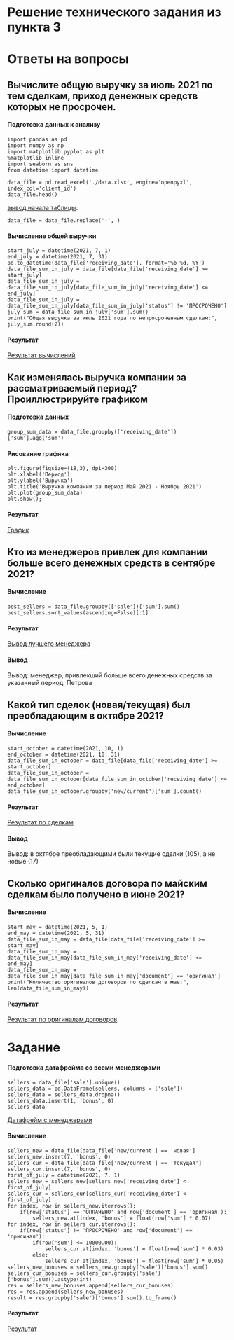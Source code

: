 # Решение технического задания из пункта 3

# Ответы на вопросы

## Вычислите общую выручку за июль 2021 по тем сделкам, приход денежных средств которых не просрочен.

#### Подготовка данных к анализу

    import pandas as pd
    import numpy as np
    import matplotlib.pyplot as plt
    %matplotlib inline
    import seaborn as sns
    from datetime import datetime

    data_file = pd.read_excel('./data.xlsx', engine='openpyxl', index_col='client_id')
    data_file.head()

[вывод начала таблицы](https://drive.google.com/file/d/1NIUaJpepYDAsW53zzWnCXbnSB-aJK4iJ/view?usp=sharing).

    data_file = data_file.replace('-', )

#### Вычисление общей выручки

    start_july = datetime(2021, 7, 1)
    end_july = datetime(2021, 7, 31)
    pd.to_datetime(data_file['receiving_date'], format='%b %d, %Y')
    data_file_sum_in_july = data_file[data_file['receiving_date'] >= start_july]
    data_file_sum_in_july = data_file_sum_in_july[data_file_sum_in_july['receiving_date'] <= end_july]
    data_file_sum_in_july = data_file_sum_in_july[data_file_sum_in_july['status'] != 'ПРОСРОЧЕНО']
    july_sum = data_file_sum_in_july['sum'].sum()
    print("Общая выручка за июль 2021 года по непросроченным сделкам:", july_sum.round(2))

#### Результат

[Результат вычислений](https://drive.google.com/file/d/1NIUaJpepYDAsW53zzWnCXbnSB-aJK4iJ/view?usp=sharing)

## Как изменялась выручка компании за рассматриваемый период? Проиллюстрируйте графиком

#### Подготовка данных

    group_sum_data = data_file.groupby(['receiving_date'])['sum'].agg('sum')

#### Рисование графика

    plt.figure(figsize=(18,3), dpi=300)
    plt.xlabel('Период')
    plt.ylabel('Выручка')
    plt.title('Выручка компании за период Май 2021 - Ноябрь 2021')
    plt.plot(group_sum_data)
    plt.show();

#### Результат
[График](https://drive.google.com/file/d/1A-6ic-oJAnBJ6YLn8A73LEDzfIzFDxPc/view?usp=sharing)

## Кто из менеджеров привлек для компании больше всего денежных средств в сентябре 2021?

#### Вычисление

    best_sellers = data_file.groupby(['sale'])['sum'].sum()
    best_sellers.sort_values(ascending=False)[:1]

#### Результат
[Вывод лучшего менеджера](https://drive.google.com/file/d/1uMbZ3ADrLW38dE8RixwI_6AwK9t3VfKP/view?usp=sharing)

#### Вывод

Вывод: менеджер, привлекший больше всего денежных средств за указанный период: Петрова

## Какой тип сделок (новая/текущая) был преобладающим в октябре 2021?

#### Вычисление

    start_october = datetime(2021, 10, 1)
    end_october = datetime(2021, 10, 31)
    data_file_sum_in_october = data_file[data_file['receiving_date'] >= start_october]
    data_file_sum_in_october = data_file_sum_in_october[data_file_sum_in_october['receiving_date'] <= end_october]
    data_file_sum_in_october.groupby('new/current')['sum'].count()

#### Результат

[Результат по сделкам](https://drive.google.com/file/d/1uMbZ3ADrLW38dE8RixwI_6AwK9t3VfKP/view?usp=sharing)
#### Вывод

Вывод: в октябре преобладающими были текущие сделки (105), а не новые (17)

## Сколько оригиналов договора по майским сделкам было получено в июне 2021?

#### Вычисление

    start_may = datetime(2021, 5, 1)
    end_may = datetime(2021, 5, 31)
    data_file_sum_in_may = data_file[data_file['receiving_date'] >= start_may]
    data_file_sum_in_may = data_file_sum_in_may[data_file_sum_in_may['receiving_date'] <= end_may]
    data_file_sum_in_may = data_file_sum_in_may[data_file_sum_in_may['document'] == 'оригинал']
    print("Количество оригиналов договоров по сделкам в мае:", len(data_file_sum_in_may))

#### Результат

[Результат по оригиналам договоров](https://drive.google.com/file/d/1IBt4EMgj8R4eMr5iRIYb2H2xb0ApP6tx/view?usp=sharing)

# Задание

#### Подготовка датафрейма со всеми менеджерами

    sellers = data_file['sale'].unique()
    sellers_data = pd.DataFrame(sellers, columns = ['sale'])
    sellers_data = sellers_data.dropna()
    sellers_data.insert(1, 'bonus', 0)
    sellers_data

[Датафрейм с менеджерами](https://drive.google.com/file/d/1iAaFyl3X2YWu67beSi-YmqiMwaKmtS1C/view?usp=sharing)

#### Вычисление

    sellers_new = data_file[data_file['new/current'] == 'новая']
    sellers_new.insert(7, 'bonus', 0)
    sellers_cur = data_file[data_file['new/current'] == 'текущая']
    sellers_cur.insert(7, 'bonus', 0)
    first_of_july = datetime(2021, 7, 1)
    sellers_new = sellers_new[sellers_new['receiving_date'] < first_of_july]
    sellers_cur = sellers_cur[sellers_cur['receiving_date'] < first_of_july]
    for index, row in sellers_new.iterrows():
        if(row['status'] == 'ОПЛАЧЕНО' and row['document'] == 'оригинал'):
            sellers_new.at[index, 'bonus'] = float(row['sum'] * 0.07)
    for index, row in sellers_cur.iterrows():
        if(row['status'] != 'ПРОСРОЧЕНО' and row['document'] == 'оригинал'):
            if(row['sum'] <= 10000.00):
                sellers_cur.at[index, 'bonus'] = float(row['sum'] * 0.03)
            else:
                sellers_cur.at[index, 'bonus'] = float(row['sum'] * 0.05)
    sellers_new_bonuses = sellers_new.groupby('sale')['bonus'].sum()
    sellers_cur_bonuses = sellers_cur.groupby('sale')['bonus'].sum().astype(int)
    res = sellers_new_bonuses.append(sellers_cur_bonuses)
    res = res.append(sellers_new_bonuses)
    result = res.groupby('sale')['bonus'].sum().to_frame()

#### Результат
[Результат](https://drive.google.com/file/d/1pV1o609fnofjjrwvQMJaiCwssvVUIDje/view?usp=sharing)



